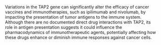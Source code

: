 Variations in the TAP2 gene can significantly alter the efficacy of cancer vaccines and immunotherapies, such as ipilimumab and nivolumab, by impacting the presentation of tumor antigens to the immune system. Although there are no documented direct drug interactions with TAP2, its role in antigen presentation suggests it could influence the pharmacodynamics of immunotherapeutic agents, potentially affecting how these drugs enhance or diminish immune responses against cancer cells.